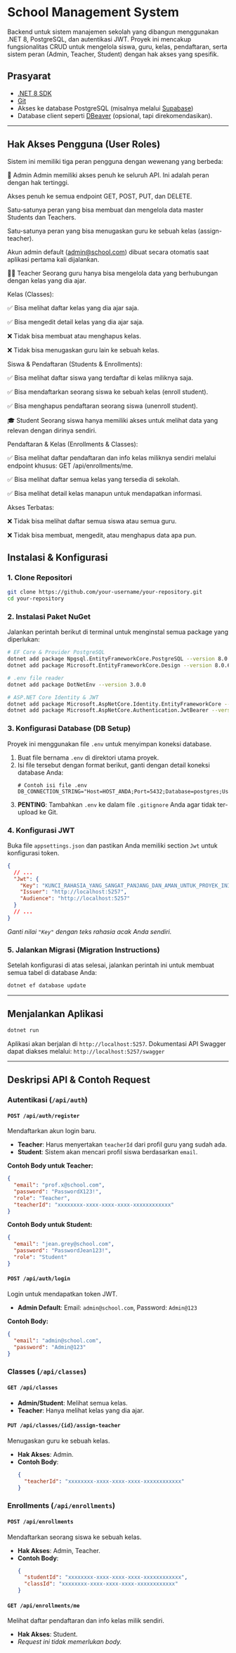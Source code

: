 # School Management System

Backend untuk sistem manajemen sekolah yang dibangun menggunakan .NET 8, PostgreSQL, dan autentikasi JWT. Proyek ini mencakup fungsionalitas CRUD untuk mengelola siswa, guru, kelas, pendaftaran, serta sistem peran (Admin, Teacher, Student) dengan hak akses yang spesifik.

## Prasyarat

- [.NET 8 SDK](https://dotnet.microsoft.com/download/dotnet/8.0)
- [Git](https://git-scm.com/)
- Akses ke database PostgreSQL (misalnya melalui [Supabase](https://supabase.com/))
- Database client seperti [DBeaver](https://dbeaver.io/) (opsional, tapi direkomendasikan).

---

## Hak Akses Pengguna (User Roles)

Sistem ini memiliki tiga peran pengguna dengan wewenang yang berbeda:

👑 Admin
Admin memiliki akses penuh ke seluruh API. Ini adalah peran dengan hak tertinggi.

Akses penuh ke semua endpoint GET, POST, PUT, dan DELETE.

Satu-satunya peran yang bisa membuat dan mengelola data master Students dan Teachers.

Satu-satunya peran yang bisa menugaskan guru ke sebuah kelas (assign-teacher).

Akun admin default (admin@school.com) dibuat secara otomatis saat aplikasi pertama kali dijalankan.

🧑‍🏫 Teacher
Seorang guru hanya bisa mengelola data yang berhubungan dengan kelas yang dia ajar.

Kelas (Classes):

✅ Bisa melihat daftar kelas yang dia ajar saja.

✅ Bisa mengedit detail kelas yang dia ajar saja.

❌ Tidak bisa membuat atau menghapus kelas.

❌ Tidak bisa menugaskan guru lain ke sebuah kelas.

Siswa & Pendaftaran (Students & Enrollments):

✅ Bisa melihat daftar siswa yang terdaftar di kelas miliknya saja.

✅ Bisa mendaftarkan seorang siswa ke sebuah kelas (enroll student).

✅ Bisa menghapus pendaftaran seorang siswa (unenroll student).

🎓 Student
Seorang siswa hanya memiliki akses untuk melihat data yang relevan dengan dirinya sendiri.

Pendaftaran & Kelas (Enrollments & Classes):

✅ Bisa melihat daftar pendaftaran dan info kelas miliknya sendiri melalui endpoint khusus: GET /api/enrollments/me.

✅ Bisa melihat daftar semua kelas yang tersedia di sekolah.

✅ Bisa melihat detail kelas manapun untuk mendapatkan informasi.

Akses Terbatas:

❌ Tidak bisa melihat daftar semua siswa atau semua guru.

❌ Tidak bisa membuat, mengedit, atau menghapus data apa pun.

## Instalasi & Konfigurasi

### 1\. Clone Repositori

```bash
git clone https://github.com/your-username/your-repository.git
cd your-repository
```

### 2\. Instalasi Paket NuGet

Jalankan perintah berikut di terminal untuk menginstal semua package yang diperlukan:

```bash
# EF Core & Provider PostgreSQL
dotnet add package Npgsql.EntityFrameworkCore.PostgreSQL --version 8.0.4
dotnet add package Microsoft.EntityFrameworkCore.Design --version 8.0.6

# .env file reader
dotnet add package DotNetEnv --version 3.0.0

# ASP.NET Core Identity & JWT
dotnet add package Microsoft.AspNetCore.Identity.EntityFrameworkCore --version 8.0.6
dotnet add package Microsoft.AspNetCore.Authentication.JwtBearer --version 8.0.6
```

### 3\. Konfigurasi Database (DB Setup)

Proyek ini menggunakan file `.env` untuk menyimpan koneksi database.

1.  Buat file bernama `.env` di direktori utama proyek.
2.  Isi file tersebut dengan format berikut, ganti dengan detail koneksi database Anda:
    ```env
    # Contoh isi file .env
    DB_CONNECTION_STRING="Host=HOST_ANDA;Port=5432;Database=postgres;Username=USER_ANDA;Password=PASSWORD_ANDA;Pooling=false"
    ```
3.  **PENTING**: Tambahkan `.env` ke dalam file `.gitignore` Anda agar tidak ter-upload ke Git.

### 4\. Konfigurasi JWT

Buka file `appsettings.json` dan pastikan Anda memiliki section `Jwt` untuk konfigurasi token.

```json
{
  // ...
  "Jwt": {
    "Key": "KUNCI_RAHASIA_YANG_SANGAT_PANJANG_DAN_AMAN_UNTUK_PROYEK_INI",
    "Issuer": "http://localhost:5257",
    "Audience": "http://localhost:5257"
  }
  // ...
}
```

_Ganti nilai `"Key"` dengan teks rahasia acak Anda sendiri._

### 5\. Jalankan Migrasi (Migration Instructions)

Setelah konfigurasi di atas selesai, jalankan perintah ini untuk membuat semua tabel di database Anda:

```bash
dotnet ef database update
```

---

## Menjalankan Aplikasi

```bash
dotnet run
```

Aplikasi akan berjalan di `http://localhost:5257`. Dokumentasi API Swagger dapat diakses melalui:
`http://localhost:5257/swagger`

---

## Deskripsi API & Contoh Request

### Autentikasi (`/api/auth`)

#### `POST /api/auth/register`

Mendaftarkan akun login baru.

- **Teacher**: Harus menyertakan `teacherId` dari profil guru yang sudah ada.
- **Student**: Sistem akan mencari profil siswa berdasarkan `email`.

**Contoh Body untuk Teacher:**

```json
{
  "email": "prof.x@school.com",
  "password": "PasswordX123!",
  "role": "Teacher",
  "teacherId": "xxxxxxxx-xxxx-xxxx-xxxx-xxxxxxxxxxxx"
}
```

**Contoh Body untuk Student:**

```json
{
  "email": "jean.grey@school.com",
  "password": "PasswordJean123!",
  "role": "Student"
}
```

#### `POST /api/auth/login`

Login untuk mendapatkan token JWT.

- **Admin Default**: Email: `admin@school.com`, Password: `Admin@123`

**Contoh Body:**

```json
{
  "email": "admin@school.com",
  "password": "Admin@123"
}
```

### Classes (`/api/classes`)

#### `GET /api/classes`

- **Admin/Student**: Melihat semua kelas.
- **Teacher**: Hanya melihat kelas yang dia ajar.

#### `PUT /api/classes/{id}/assign-teacher`

Menugaskan guru ke sebuah kelas.

- **Hak Akses**: Admin.
- **Contoh Body**:
  ```json
  {
    "teacherId": "xxxxxxxx-xxxx-xxxx-xxxx-xxxxxxxxxxxx"
  }
  ```

### Enrollments (`/api/enrollments`)

#### `POST /api/enrollments`

Mendaftarkan seorang siswa ke sebuah kelas.

- **Hak Akses**: Admin, Teacher.
- **Contoh Body**:
  ```json
  {
    "studentId": "xxxxxxxx-xxxx-xxxx-xxxx-xxxxxxxxxxxx",
    "classId": "xxxxxxxx-xxxx-xxxx-xxxx-xxxxxxxxxxxx"
  }
  ```

#### `GET /api/enrollments/me`

Melihat daftar pendaftaran dan info kelas milik sendiri.

- **Hak Akses**: Student.
- _Request ini tidak memerlukan body._
